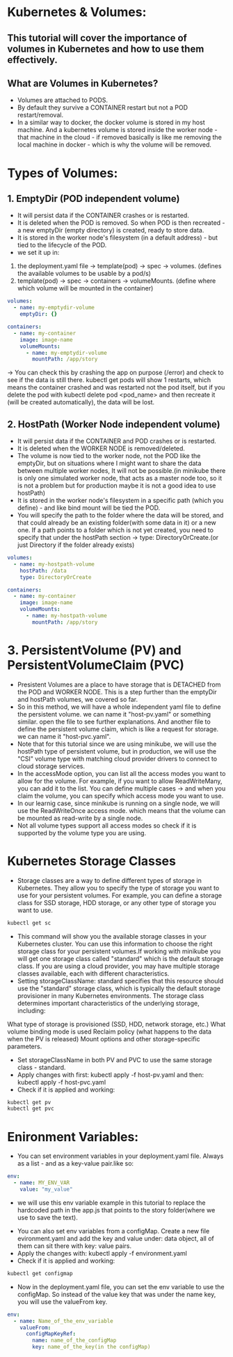 # Kubernetes & Volumes:
## This tutorial will cover the importance of volumes in Kubernetes and how to use them effectively.
## What are Volumes in Kubernetes?
- Volumes are attached to PODS.
- By default they survive a CONTAINER restart but not a POD restart/removal.
- In a similar way to docker, the docker volume is stored in my host machine. And a kubernetes volume is stored inside the worker node - that machine in the cloud - if removed basically is like me removing the local machine in docker - which is why the volume will be removed.

# Types of Volumes:
## 1. EmptyDir (POD independent volume)
- It will persist data if the CONTAINER crashes or is restarted.
- It is deleted when the POD is removed. So when POD is then recreated - a new emptyDir (empty directory) is created, ready to store data.
- It is stored in the worker node's filesystem (in a default address) - but tied to the lifecycle of the POD.
- we set it up in: 
1. the deployment.yaml file -> template(pod) -> spec -> volumes. (defines the available volumes to be usable by a pod/s)
2. template(pod) -> spec -> containers -> volumeMounts. (define where which volume will be mounted in the container)
```yaml
volumes:
  - name: my-emptydir-volume
    emptyDir: {}
```
```yaml
containers:
  - name: my-container
    image: image-name
    volumeMounts:
      - name: my-emptydir-volume
        mountPath: /app/story
```
-> You can check this by crashing the app on purpose (/error) and check to see if the data is still there. kubectl get pods will show 1 restarts, which means the container crashed and was restarted not the pod itself, but if you delete the pod with kubectl delete pod <pod_name> and then recreate it (will be created automatically), the data will be lost.

## 2. HostPath (Worker Node independent volume)
-  It will persist data if the CONTAINER and POD crashes or is restarted.
- It is deleted when the WORKER NODE is removed/deleted.
- The volume is now tied to the worker node, not the POD like the emptyDir, but on situations where I might want to share the data between multiple worker nodes, It will not be possible.(in minikube there is only one simulated worker node, that acts as a master node too, so it is not a problem but for production maybe it is not a good idea to use hostPath)
- It is stored in the worker node's filesystem in a specific path (which you define) - and like bind mount will be tied the POD.
- You will specify the path to the folder where the data will be stored, and that could already be an existing folder(with some data in it) or a new one. If a path points to a folder which is not yet created, you need to specify that under the hostPath section -> type: DirectoryOrCreate.(or just Directory if the folder already exists)
```yaml
volumes:
  - name: my-hostpath-volume
    hostPath: /data
    type: DirectoryOrCreate
```
```yaml
containers:
  - name: my-container
    image: image-name
    volumeMounts:
      - name: my-hostpath-volume
        mountPath: /app/story
```
# 3. PersistentVolume (PV) and PersistentVolumeClaim (PVC)
- Presistent Volumes are a place to have storage that is DETACHED from the POD and WORKER NODE. This is a step further than the emptyDir and hostPath volumes, we covered so far.
- So in this method, we will have a whole independent yaml file to define the persistent volume. we can name it "host-pv.yaml" or something similar. open the file to see further explanations. And another file to define the persistent volume claim, which is like a request for storage. we can name it "host-pvc.yaml".
- Note that for this tutorial since we are using minikube, we will use the hostPath type of persistent volume, but in production, we will use the "CSI" volume type with matching cloud provider drivers to connect to cloud storage services.
- In the accessMode option, you can list all the access modes you want to allow for the volume. For example, if you want to allow ReadWriteMany, you can add it to the list. You can define multiple cases -> and when you claim the volume, you can specify which access mode you want to use. 
- In our learnig case, since minikube is running on a single node, we will use the ReadWriteOnce access mode. which means that the volume can be mounted as read-write by a single node.
- Not all volume types support all access modes so check if it is supported by the volume type you are using.

# Kubernetes Storage Classes
- Storage classes are a way to define different types of storage in Kubernetes. They allow you to specify the type of storage you want to use for your persistent volumes. For example, you can define a storage class for SSD storage, HDD storage, or any other type of storage you want to use.
```bash
kubectl get sc
```
- This command will show you the available storage classes in your Kubernetes cluster. You can use this information to choose the right storage class for your persistent volumes.If working with minikube you will get one storage class called "standard" which is the default storage class. If you are using a cloud provider, you may have multiple storage classes available, each with different characteristics.
- Setting storageClassName: standard specifies that this resource should use the "standard" storage class, which is typically the default storage provisioner in many Kubernetes environments. The storage class determines important characteristics of the underlying storage, including:

What type of storage is provisioned (SSD, HDD, network storage, etc.)
What volume binding mode is used
Reclaim policy (what happens to the data when the PV is released)
Mount options and other storage-specific parameters.
* Set storageClassName in both PV and PVC to use the same storage class - standard.
* Apply changes with first: kubectl apply -f host-pv.yaml and then: kubectl apply -f host-pvc.yaml
* Check if it is applied and working: 
```bash
kubectl get pv
kubectl get pvc
```
# Enironment Variables:
- You can set environment variables in your deployment.yaml file. Always as a list - and as a key-value pair.like so:
```yaml
env:
  - name: MY_ENV_VAR
    value: "my_value"
```
- we will use this env variable example in this tutorial to replace the hardcoded path in the app.js that points to the story folder(where we use to save the text).

* You can also set env variables from a configMap. Create a new file evironment.yaml and add the key and value under: data object, all of them can sit there with key: value pairs.
* Apply the changes with: kubectl apply -f environment.yaml
* Check if it is applied and working: 
```bash
kubectl get configmap
```
- Now in the deployment.yaml file, you can set the env variable to use the configMap. So instead of the value key that was under the name key, you will use the valueFrom key.
```yaml
env:
  - name: Name_of_the_env_variable
    valueFrom:
      configMapKeyRef:
        name: name_of_the_configMap
        key: name_of_the_key(in the configMap)
```
